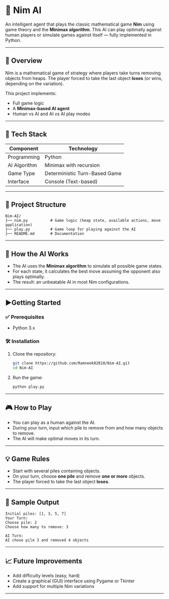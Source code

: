 # 🧠 Nim AI

An intelligent agent that plays the classic mathematical game **Nim** using game theory and the **Minimax algorithm**. This AI can play optimally against human players or simulate games against itself — fully implemented in Python.

---

## 📌 Overview

Nim is a mathematical game of strategy where players take turns removing objects from heaps. The player forced to take the last object **loses** (or wins, depending on the variation).

This project implements:
- Full game logic
- A **Minimax-based AI agent**
- Human vs AI and AI vs AI play modes

---

## 🧠 Tech Stack

| Component     | Technology |
|---------------|------------|
| Programming   | Python     |
| AI Algorithm  | Minimax with recursion |
| Game Type     | Deterministic Turn-Based Game |
| Interface     | Console (Text-based) |

---

## 📁 Project Structure

```
Nim-AI/
├── nim.py          # Game logic (heap state, available actions, move application)
├── play.py         # Game loop for playing against the AI
├── README.md       # Documentation
```

---

## 🧠 How the AI Works

- The AI uses the **Minimax algorithm** to simulate all possible game states.
- For each state, it calculates the best move assuming the opponent also plays optimally.
- The result: an unbeatable AI in most Nim configurations.

---

## ▶️Getting Started

### ✅ Prerequisites
- Python 3.x

### 🛠 Installation

1. Clone the repository:
   ```bash
   git clone https://github.com/Ramneek82810/Nim-AI.git
   cd Nim-AI
   ```

2. Run the game:
   ```bash
   python play.py
   ```

---

## 🎮 How to Play

- You can play as a human against the AI.
- During your turn, input which pile to remove from and how many objects to remove.
- The AI will make optimal moves in its turn.

---

## 💡 Game Rules

- Start with several piles containing objects.
- On your turn, choose **one pile** and remove **one or more** objects.
- The player forced to take the last object **loses**.

---

## 🧪 Sample Output

```plaintext
Initial piles: [1, 3, 5, 7]
Your Turn:
Choose pile: 2
Choose how many to remove: 3

AI Turn:
AI chose pile 3 and removed 4 objects
```

---

## 📈 Future Improvements

- Add difficulty levels (easy, hard)
- Create a graphical (GUI) interface using Pygame or Tkinter
- Add support for multiple Nim variations

---


